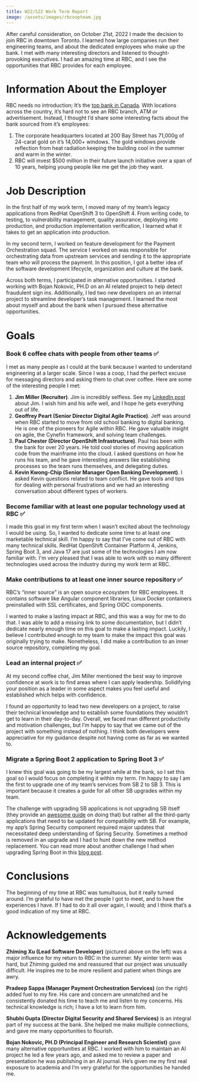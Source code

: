 ```yaml
---
title: W22/S22 Work Term Report
image: /assets/images/rbcoopteam.jpg
---
```


After careful consideration, on October 21st, 2022 I made the decision to join RBC in downtown Toronto. I learned how large companies run their engineering teams, and about the dedicated employees who make up the bank. I met with many interesting directors and listened to thought-provoking executives. I had an amazing time at RBC, and I see the opportunities that RBC provides for each employee.

# Information About the Employer

RBC needs no introduction; It’s the [top bank in Canada](https://www.investopedia.com/terms/b/bigfivebanks.asp). With locations across the country, it’s hard not to see an RBC branch, ATM or advertisement. Instead, I thought I’d share some interesting facts about the bank sourced from it’s employees:

1. The corporate headquarters located at 200 Bay Street has 71,000g of 24-carat gold on it’s 14,000+ windows. The gold windows provide reflection from heat radiation keeping the building cool in the summer and warm in the winter.
2. RBC will invest $500 million in their future launch initiative over a span of 10 years, helping young people like me get the job they want.

# Job Description

In the first half of my work term, I moved many of my team’s legacy applications from RedHat OpenShift 3 to OpenShift 4. From writing code, to testing, to vulnerability management, quality assurance, deploying into production, and production implementation verification, I learned what it takes to get an application into production.

In my second term, I worked on feature development for the Payment Orchestration squad. The service I worked on was responsible for orchestrating data from upstream services and sending it to the appropriate team who will process the payment. In this position, I got a better idea of the software development lifecycle, organization and culture at the bank.

Across both terms, I participated in alternative opportunities. I started working with Bojan Nokovic, PH.D on an AI related project to help detect fraudulent sign ins. Additionally, I led two new developers on an internal project to streamline developer’s task management. I learned the most about myself and about the bank when I pursued these alternative opportunities.

# Goals

### Book 6 coffee chats with people from other teams ✅

I met as many people as I could at the bank because I wanted to understand engineering at a larger scale. Since I was a coop, I had the perfect excuse for messaging directors and asking them to chat over coffee. Here are some of the interesting people I met:

1. **Jim Miller (Recruiter)**. Jim is incredibly selfless. See my [LinkedIn post](https://www.linkedin.com/posts/ryansheppardd_shoutout-to-jim-miller-whom-i-met-through-activity-7047312978467061760-sbb-?utm_source=share&utm_medium=member_desktop) about Jim. I wish him and his wife well, and I hope he gets everything out of life.
2. **Geoffrey Peart (Senior Director Digital Agile Practice)**. Jeff was around when RBC started to move from old school banking to digital banking. He is one of the pioneers for Agile within RBC. He gave valuable insight on agile, the Cynefin framework, and solving team challenges.
3. **Paul Chester (Director OpenShift Infrastructure)**. Paul has been with the bank for over 20 years. He told cool stories of moving application code from the mainframe into the cloud. I asked questions on how he runs his team, and he gave interesting answers like establishing processes so the team runs themselves, and delegating duties.
4. **Kevin Kwong-Chip (Senior Manager Open Banking Development)**. I asked Kevin questions related to team conflict. He gave tools and tips for dealing with personal frustrations and we had an interesting conversation about different types of workers.

### Become familiar with at least one popular technology used at RBC ✅

I made this goal in my first term when I wasn’t excited about the technology I would be using. So, I wanted to dedicate some time to at least one marketable technical skill. I’m happy to say that I’ve come out of RBC with many technical skills. RedHat OpenShift Container Platform 4, Jenkins, Spring Boot 3, and Java 17 are just some of the technologies I am now familiar with. I'm very pleased that I was able to work with so many different technologies used across the industry during my work term at RBC.

### Make contributions to at least one inner source repository ✅

RBC’s “inner source” is an open source ecosystem for RBC employees. It contains software like Angular component libraries, Linux Docker containers preinstalled with SSL certificates, and Spring OIDC components.

I wanted to make a lasting impact at RBC, and this was a way for me to do that. I was able to add a missing link to some documentation, but I didn’t dedicate nearly enough time on this goal to make a lasting impact. Luckily, I believe I contributed enough to my team to make the impact this goal was originally trying to make. Nonetheless, I did make a contribution to an inner source repository, completing my goal.

### Lead an internal project ✅

At my second coffee chat, Jim Miller mentioned the best way to improve confidence at work is to find areas where I can apply leadership. Solidifying your position as a leader in some aspect makes you feel useful and established which helps with confidence.

I found an opportunity to lead two new developers on a project, to raise their technical knowledge and to establish some foundations they wouldn’t get to learn in their day-to-day. Overall, we faced man different productivity and motivation challenges, but I’m happy to say that we came out of the project with something instead of nothing. I think both developers were appreciative for my guidance despite not having come as far as we wanted to.

### Migrate a Spring Boot 2 application to Spring Boot 3 ✅

I knew this goal was going to be my largest while at the bank, so I set this goal so I would focus on completing it within my term. I’m happy to say I am the first to upgrade one of my team’s services from SB 2 to SB 3. This is important because it creates a guide for all other SB upgrades within my team.

The challenge with upgrading SB applications is not upgrading SB itself (they provide an [awesome guide](https://github.com/spring-projects/spring-boot/wiki/Spring-Boot-3.0-Release-Notes) on doing that) but rather all the third-party applications that need to be updated for compatibility with SB. For example, my app’s Spring Security component required major updates that necessitated deep understanding of Spring Security. Sometimes a method is removed in an upgrade and I had to hunt down the new method replacement. You can read more about another challenge I had when upgrading Spring Boot in this [blog post](https://ryansheppard.tech/2023/08/02/a-case-study-on-managing-multiple-release-versions.html).

# Conclusions

The beginning of my time at RBC was tumultuous, but it really turned around. I’m grateful to have met the people I got to meet, and to have the experiences I have. If I had to do it all over again, I would; and I think that’s a good indication of my time at RBC.

# Acknowledgements

**Zhiming Xu (Lead Software Developer)** (pictured above on the left) was a major influence for my return to RBC in the summer. My winter term was hard, but Zhiming guided me and reassured that our project was unusually difficult. He inspires me to be more resilient and patient when things are awry.

**Pradeep Sappa (Manager Payment Orchestration Services)** (on the right) added fuel to my fire. His care and concern are unmatched and he consistently donated his time to teach me and listen to my concerns. His technical knowledge is rich; I have a lot to learn from him.

**Shubhi Gupta (Director Digital Security and Shared Services)** is an integral part of my success at the bank. She helped me make multiple connections, and gave me many opportunities to flourish.

**Bojan Nokovic, PH.D (Principal Engineer and Research Scientist)** gave many alternative opportunities at RBC. I worked with him to maintain an AI project he led a few years ago, and asked me to review a paper and presentation he was publishing in an AI journal. He’s given me my first real exposure to academia and I’m very grateful for the opportunities he handed me.
